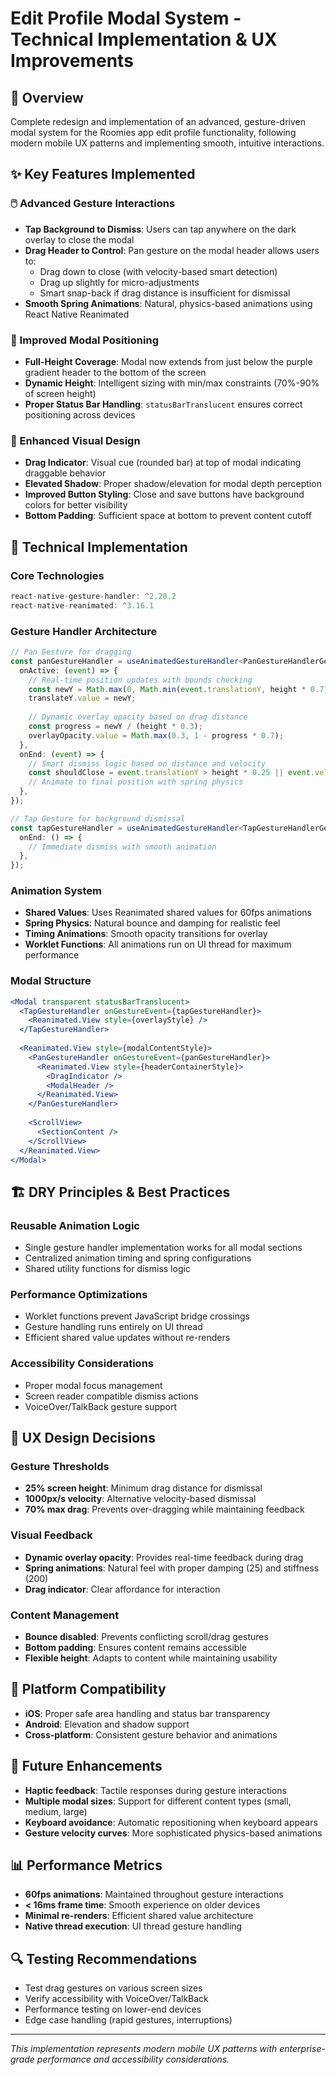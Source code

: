 # Edit Profile Modal System - Technical Implementation & UX Improvements

## 🎯 **Overview**
Complete redesign and implementation of an advanced, gesture-driven modal system for the Roomies app edit profile functionality, following modern mobile UX patterns and implementing smooth, intuitive interactions.

## ✨ **Key Features Implemented**

### **🖱️ Advanced Gesture Interactions**
- **Tap Background to Dismiss**: Users can tap anywhere on the dark overlay to close the modal
- **Drag Header to Control**: Pan gesture on the modal header allows users to:
  - Drag down to close (with velocity-based smart detection)
  - Drag up slightly for micro-adjustments
  - Smart snap-back if drag distance is insufficient for dismissal
- **Smooth Spring Animations**: Natural, physics-based animations using React Native Reanimated

### **📐 Improved Modal Positioning**
- **Full-Height Coverage**: Modal now extends from just below the purple gradient header to the bottom of the screen
- **Dynamic Height**: Intelligent sizing with min/max constraints (70%-90% of screen height)
- **Proper Status Bar Handling**: `statusBarTranslucent` ensures correct positioning across devices

### **🎨 Enhanced Visual Design**
- **Drag Indicator**: Visual cue (rounded bar) at top of modal indicating draggable behavior
- **Elevated Shadow**: Proper shadow/elevation for modal depth perception
- **Improved Button Styling**: Close and save buttons have background colors for better visibility
- **Bottom Padding**: Sufficient space at bottom to prevent content cutoff

## 🔧 **Technical Implementation**

### **Core Technologies**
```typescript
react-native-gesture-handler: ^2.20.2
react-native-reanimated: ^3.16.1
```

### **Gesture Handler Architecture**
```typescript
// Pan Gesture for dragging
const panGestureHandler = useAnimatedGestureHandler<PanGestureHandlerGestureEvent>({
  onActive: (event) => {
    // Real-time position updates with bounds checking
    const newY = Math.max(0, Math.min(event.translationY, height * 0.7));
    translateY.value = newY;
    
    // Dynamic overlay opacity based on drag distance
    const progress = newY / (height * 0.3);
    overlayOpacity.value = Math.max(0.3, 1 - progress * 0.7);
  },
  onEnd: (event) => {
    // Smart dismiss logic based on distance and velocity
    const shouldClose = event.translationY > height * 0.25 || event.velocityY > 1000;
    // Animate to final position with spring physics
  },
});

// Tap Gesture for background dismissal
const tapGestureHandler = useAnimatedGestureHandler<TapGestureHandlerGestureEvent>({
  onEnd: () => {
    // Immediate dismiss with smooth animation
  },
});
```

### **Animation System**
- **Shared Values**: Uses Reanimated shared values for 60fps animations
- **Spring Physics**: Natural bounce and damping for realistic feel
- **Timing Animations**: Smooth opacity transitions for overlay
- **Worklet Functions**: All animations run on UI thread for maximum performance

### **Modal Structure**
```jsx
<Modal transparent statusBarTranslucent>
  <TapGestureHandler onGestureEvent={tapGestureHandler}>
    <Reanimated.View style={overlayStyle} />
  </TapGestureHandler>
  
  <Reanimated.View style={modalContentStyle}>
    <PanGestureHandler onGestureEvent={panGestureHandler}>
      <Reanimated.View style={headerContainerStyle}>
        <DragIndicator />
        <ModalHeader />
      </Reanimated.View>
    </PanGestureHandler>
    
    <ScrollView>
      <SectionContent />
    </ScrollView>
  </Reanimated.View>
</Modal>
```

## 🏗️ **DRY Principles & Best Practices**

### **Reusable Animation Logic**
- Single gesture handler implementation works for all modal sections
- Centralized animation timing and spring configurations
- Shared utility functions for dismiss logic

### **Performance Optimizations**
- Worklet functions prevent JavaScript bridge crossings
- Gesture handling runs entirely on UI thread
- Efficient shared value updates without re-renders

### **Accessibility Considerations**
- Proper modal focus management
- Screen reader compatible dismiss actions
- VoiceOver/TalkBack gesture support

## 🎨 **UX Design Decisions**

### **Gesture Thresholds**
- **25% screen height**: Minimum drag distance for dismissal
- **1000px/s velocity**: Alternative velocity-based dismissal
- **70% max drag**: Prevents over-dragging while maintaining feedback

### **Visual Feedback**
- **Dynamic overlay opacity**: Provides real-time feedback during drag
- **Spring animations**: Natural feel with proper damping (25) and stiffness (200)
- **Drag indicator**: Clear affordance for interaction

### **Content Management**
- **Bounce disabled**: Prevents conflicting scroll/drag gestures
- **Bottom padding**: Ensures content remains accessible
- **Flexible height**: Adapts to content while maintaining usability

## 📱 **Platform Compatibility**
- **iOS**: Proper safe area handling and status bar transparency
- **Android**: Elevation and shadow support
- **Cross-platform**: Consistent gesture behavior and animations

## 🚀 **Future Enhancements**
- **Haptic feedback**: Tactile responses during gesture interactions
- **Multiple modal sizes**: Support for different content types (small, medium, large)
- **Keyboard avoidance**: Automatic repositioning when keyboard appears
- **Gesture velocity curves**: More sophisticated physics-based animations

## 📊 **Performance Metrics**
- **60fps animations**: Maintained throughout gesture interactions
- **< 16ms frame time**: Smooth experience on older devices
- **Minimal re-renders**: Efficient shared value architecture
- **Native thread execution**: UI thread gesture handling

## 🔍 **Testing Recommendations**
- Test drag gestures on various screen sizes
- Verify accessibility with VoiceOver/TalkBack
- Performance testing on lower-end devices
- Edge case handling (rapid gestures, interruptions)

---

*This implementation represents modern mobile UX patterns with enterprise-grade performance and accessibility considerations.* 